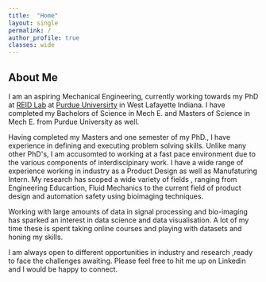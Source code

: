 ```yaml
---
title:  "Home"
layout: single
permalink: /
author_profile: true
classes: wide
---
```

<html lang="en" class="no-js">
  <head>
    <meta charset="utf-8">

  <title>Home-Umair Sarwar</title>
  <meta name="description" content="home page">
  <meta name="Umair Sarwar" content="home">

</head>

<body>    
      
<h2>About Me</h2>
<p class="text-justify" > I am an aspiring Mechanical Engineering, currently working towards my PhD at <a href="https://engineering.purdue.edu/reidlab/">REID Lab</a> at <a href="https://www.purdue.edu/">Purdue Universirty</a> in West Lafayette Indiana. I have completed my Bachelors of Science in Mech E. and Masters of Science in Mech E. from Purdue University as well. </p
<p class="text-justify" > Having completed my Masters and one semester of my PhD., I have experience in defining and executing problem solving skills. Unlike many other PhD's, I am accusomted to working at a fast pace environment due to the various components of interdiscipinary work. I have a wide range of experience working in industry as a Product Design as well as Manufaturing Intern. My research has scoped a wide variety of fields , ranging from Engineering Educartion, Fluid Mechanics to the current field of product design and automation safety using bioimaging techniques.</p>
<p>Working with large amounts of data in signal processing and bio-imaging has sparked an interest in data science and data visualisation. A lot of my time these is spent taking online courses and playing with datasets and honing my skills. </p>
<p>I am always open to different opportunities in industry and research ,ready to face the challenges awaiting. Please feel free to hit me up on Linkedin and I would be happy to connect.</p>
  </body>
</html>
